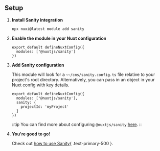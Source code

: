 ## Setup

1. **Install Sanity integration**
    ```bash
    npx nuxi@latest module add sanity
    ```

2. **Enable the module in your Nuxt configuration**

   ```ts{}[nuxt.config.ts]
   export default defineNuxtConfig({
     modules: ['@nuxtjs/sanity']
   })
   ```

3. **Add Sanity configuration**

   This module will look for a `~~/cms/sanity.config.ts` file relative to your project's root directory. Alternatively, you can pass in an object in your Nuxt config with key details.

   ```ts{}[nuxt.config.ts]
   export default defineNuxtConfig({
     modules: ['@nuxtjs/sanity'],
     sanity: {
       projectId: 'myProject'
     }
   })
   ```

   ::tip
   You can find more about configuring `@nuxtjs/sanity` [here](/getting-started/configuration).
   ::

4. **You're good to go!**

   Check out [how to use Sanity](/getting-started/usage){ .text-primary-500 }.
